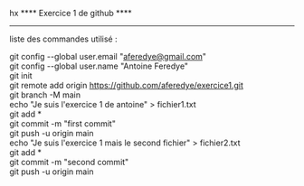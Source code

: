 hx **** Exercice 1 de github ****  
******************************  
  
liste des commandes utilisé : 

git config --global user.email "aferedye@gmail.com"  
git config --global user.name "Antoine Feredye"  
git init  
git remote add origin https://github.com/aferedye/exercice1.git  
git branch -M main  
echo "Je suis l'exercice 1 de antoine" > fichier1.txt  
git add *  
git commit -m "first commit"  
git push -u origin main   
echo "Je suis l'exercice 1 mais le second fichier" > fichier2.txt  
git add *  
git commit -m "second commit"  
git push -u origin main  